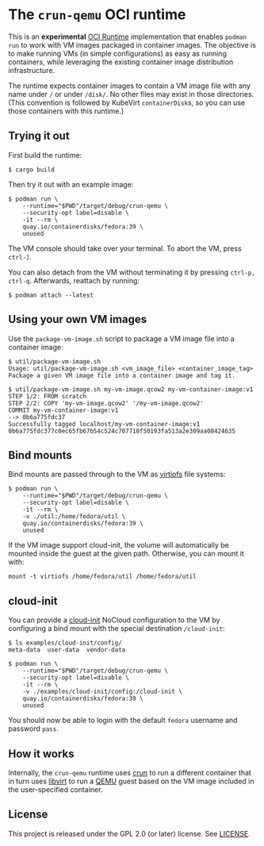 # The `crun-qemu` OCI runtime

This is an **experimental** [OCI Runtime] implementation that enables `podman
run` to work with VM images packaged in container images. The objective is to
make running VMs (in simple configurations) as easy as running containers, while
leveraging the existing container image distribution infrastructure.

The runtime expects container images to contain a VM image file with any name
under `/` or under `/disk/`. No other files may exist in those directories.
(This convention is followed by KubeVirt `containerDisk`s, so you can use those
containers with this runtime.)

## Trying it out

First build the runtime:

```console
$ cargo build
```

Then try it out with an example image:

```console
$ podman run \
    --runtime="$PWD"/target/debug/crun-qemu \
    --security-opt label=disable \
    -it --rm \
    quay.io/containerdisks/fedora:39 \
    unused
```

The VM console should take over your terminal. To abort the VM, press `ctrl-]`.

You can also detach from the VM without terminating it by pressing `ctrl-p,
ctrl-q`. Afterwards, reattach by running:

```console
$ podman attach --latest
```

## Using your own VM images

Use the `package-vm-image.sh` script to package a VM image file into a container
image:

```console
$ util/package-vm-image.sh
Usage: util/package-vm-image.sh <vm_image_file> <container_image_tag>
Package a given VM image file into a container image and tag it.

$ util/package-vm-image.sh my-vm-image.qcow2 my-vm-container-image:v1
STEP 1/2: FROM scratch
STEP 2/2: COPY 'my-vm-image.qcow2' '/my-vm-image.qcow2'
COMMIT my-vm-container-image:v1
--> 0b6a775fdc37
Successfully tagged localhost/my-vm-container-image:v1
0b6a775fdc377c0ec65fb67b54c524c707718f50193fa513a2e309aa08424635
```

## Bind mounts

Bind mounts are passed through to the VM as [virtiofs] file systems:

```console
$ podman run \
    --runtime="$PWD"/target/debug/crun-qemu \
    --security-opt label=disable \
    -it --rm \
    -v ./util:/home/fedora/util \
    quay.io/containerdisks/fedora:39 \
    unused
```

If the VM image support cloud-init, the volume will automatically be mounted
inside the guest at the given path. Otherwise, you can mount it with:

```console
mount -t virtiofs /home/fedora/util /home/fedora/util
```

## cloud-init

You can provide a [cloud-init] NoCloud configuration to the VM by configuring a
bind mount with the special destination `/cloud-init`:

```console
$ ls examples/cloud-init/config/
meta-data  user-data  vendor-data

$ podman run \
    --runtime="$PWD"/target/debug/crun-qemu \
    --security-opt label=disable \
    -it --rm \
    -v ./examples/cloud-init/config:/cloud-init \
    quay.io/containerdisks/fedora:39 \
    unused
```

You should now be able to login with the default `fedora` username and password
`pass`.

## How it works

Internally, the `crun-qemu` runtime uses [crun] to run a different container
that in turn uses [libvirt] to run a [QEMU] guest based on the VM image included
in the user-specified container.

## License

This project is released under the GPL 2.0 (or later) license. See
[LICENSE](LICENSE).

[cloud-init]: https://cloud-init.io/
[crun]: https://github.com/containers/crun
[libvirt]: https://libvirt.org/
[OCI Runtime]: https://github.com/opencontainers/runtime-spec/blob/v1.1.0/spec.md
[QEMU]: https://www.qemu.org/
[virtiofs]: https://virtio-fs.gitlab.io/
